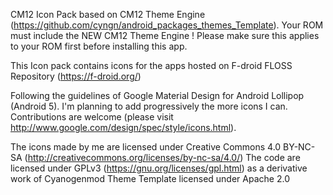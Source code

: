 CM12 Icon Pack based on CM12 Theme Engine (https://github.com/cyngn/android_packages_themes_Template). 
Your ROM must include the NEW CM12 Theme Engine ! Please make sure this applies to your ROM first before installing this app. 

This Icon pack contains icons for the apps hosted on F-droid FLOSS Repository (https://f-droid.org/)

Following the guidelines of Google Material Design for Android Lollipop (Android 5). I'm planning to add progressively the more icons I can. Contributions are welcome (please visit http://www.google.com/design/spec/style/icons.html). 

The icons made by me are licensed under Creative Commons 4.0 BY-NC-SA (http://creativecommons.org/licenses/by-nc-sa/4.0/)
The code are licensed under GPLv3 (https://gnu.org/licenses/gpl.html) as a derivative work of Cyanogenmod Theme Template licensed under Apache 2.0
